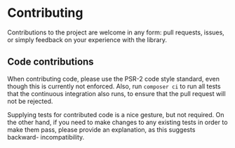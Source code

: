 # Contributing

Contributions to the project are welcome in any form: pull requests, issues, or
simply feedback on your experience with the library.

## Code contributions

When contributing code, please use the PSR-2 code style standard, even though
this is currently not enforced. Also, run `composer ci` to run all tests that
the continuous integration also runs, to ensure that the pull request will not
be rejected.

Supplying tests for contributed code is a nice gesture, but not required. On the
other hand, if you need to make changes to any existing tests in order to make
them pass, please provide an explanation, as this suggests backward-
incompatibility.
